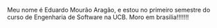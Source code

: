 Meu nome é Eduardo Mourão Aragão, e estou no primeiro semestre do curso de Engenharia de Software na UCB. Moro em brasilia!!!!!!!